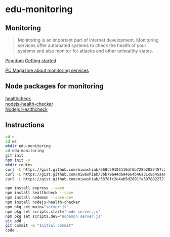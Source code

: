 # edu-monitoring

## Monitoring

> Monitoring is an important part of internet development. Monitoring services offer automated systems to check the health of your systems and also monitor for attacks and other unhealthy states.

[Pingdom](https://www.pingdom.com/product/uptime-monitoring/) [Getting started](https://www.youtube.com/watch?v=XT3cAIPCO1E)  

[PC Magazine about monitoring services](https://uk.pcmag.com/migrated-46739-onlinecloud-backup-services/72231/the-best-website-monitoring-services-for-2020)  

## Node packages for monitoring

[healthcheck](https://www.npmjs.com/package/healthcheck)  
[nodejs-health-checker](https://www.npmjs.com/package/nodejs-health-checker)  
[Nodejs Healthcheck](https://www.npmjs.com/package/@hmcts/nodejs-healthcheck)  


## Instructions

```bash
cd ~
cd ws
mkdir edu-monitoring
cd edu-monitoring
git init
npm init -y
mkdir routes
curl -L https://gist.github.com/miwashiab/560c59105116df6b728e2057457c246a/raw/server.js -o server.js
curl -L https://gist.github.com/miwashiab/3bb79a44d694664b46a31c8645aa816e/raw/healthcheck.js -o ./routes/healthcheck.js
curl -L https://gist.github.com/miwashiab/3378fc2e4ab5d2691fa5978822721796/raw/.gitignore -o .gitignore

npm install express --save
npm install healthcheck --save
npm install nodemon --save-dev
npm install nodejs-health-checker
npm pkg set main="server.js"
npm pkg set scripts.start="node server.js" 
npm pkg set scripts.dev="nodemon server.js" 
git add .
git commit -m "Initial Commit"
code .
```
